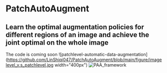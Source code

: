 # PatchAutoAugment
## Learn the optimal augmentation policies for different regions of an image and achieve the joint optimal on the whole image
The code is coming soon
![patchlevel-automatic-data-augmentation](https://github.com/LinShiqi047/PatchAutoAugment/blob/main/figure/imagelevel_v.s_patchlevel.jpg width="400px")
![PAA_framework](https://github.com/LinShiqi047/PatchAutoAugment/blob/main/figure/framework.jpg)
